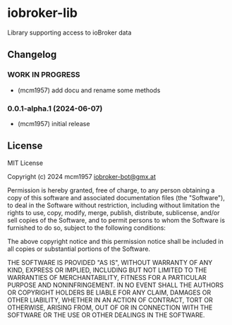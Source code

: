 # iobroker-lib
Library supporting access to ioBroker data

## Changelog

<!--
    Placeholder for the next version (at the beginning of the line):
    ### **WORK IN PROGRESS**
-->
### **WORK IN PROGRESS**
- (mcm1957) add docu and rename some methods

### 0.0.1-alpha.1 (2024-06-07)
- (mcm1957) initial release

## License

MIT License

Copyright (c) 2024 mcm1957 <iobroker-bot@gmx.at>

Permission is hereby granted, free of charge, to any person obtaining a copy
of this software and associated documentation files (the "Software"), to deal
in the Software without restriction, including without limitation the rights
to use, copy, modify, merge, publish, distribute, sublicense, and/or sell
copies of the Software, and to permit persons to whom the Software is
furnished to do so, subject to the following conditions:

The above copyright notice and this permission notice shall be included in all
copies or substantial portions of the Software.

THE SOFTWARE IS PROVIDED "AS IS", WITHOUT WARRANTY OF ANY KIND, EXPRESS OR
IMPLIED, INCLUDING BUT NOT LIMITED TO THE WARRANTIES OF MERCHANTABILITY,
FITNESS FOR A PARTICULAR PURPOSE AND NONINFRINGEMENT. IN NO EVENT SHALL THE
AUTHORS OR COPYRIGHT HOLDERS BE LIABLE FOR ANY CLAIM, DAMAGES OR OTHER
LIABILITY, WHETHER IN AN ACTION OF CONTRACT, TORT OR OTHERWISE, ARISING FROM,
OUT OF OR IN CONNECTION WITH THE SOFTWARE OR THE USE OR OTHER DEALINGS IN THE
SOFTWARE.

